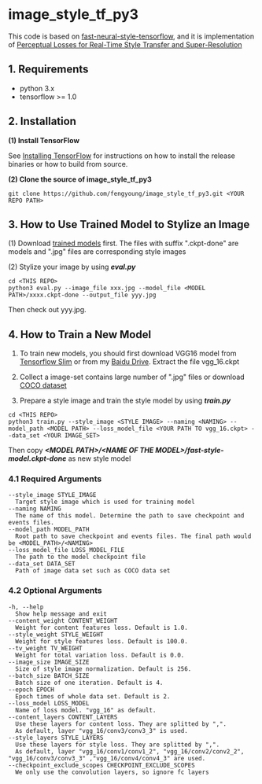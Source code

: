 # image_style_tf_py3

This code is based on [fast-neural-style-tensorflow](https://github.com/hzy46/fast-neural-style-tensorflow), and it is implementation of [Perceptual Losses for Real-Time Style Transfer and Super-Resolution](https://arxiv.org/abs/1603.08155)

## 1. Requirements

- python 3.x
- tensorflow >= 1.0

## 2. Installation

**(1) Install TensorFlow**

See [Installing TensorFlow](https://www.tensorflow.org/install/) for instructions on how to install the release binaries or how to build from source.

**(2) Clone the source of image_style_tf_py3**

```
git clone https://github.com/fengyoung/image_style_tf_py3.git <YOUR REPO PATH>
```

## 3. How to Use Trained Model to Stylize an Image

(1) Download [trained models](http://pan.baidu.com/s/1kURjpLd) first. The files with suffix ".ckpt-done" are models and  ".jpg" files are corresponding style images

(2) Stylize your image by using ***eval.py***
```
cd <THIS REPO>
python3 eval.py --image_file xxx.jpg --model_file <MODEL PATH>/xxxx.ckpt-done --output_file yyy.jpg
```
Then check out yyy.jpg.

## 4. How to Train a New Model

1. To train new models, you should first download VGG16 model from [Tensorflow Slim](http://download.tensorflow.org/models/vgg_16_2016_08_28.tar.gz) or from my [Baidu Drive](http://pan.baidu.com/s/1eRDMtsY). Extract the file vgg_16.ckpt

2. Collect a image-set contains large number of ".jpg" files or download [COCO dataset](http://pan.baidu.com/s/1c2thNGG)

3. Prepare a style image and train the style model by using ***train.py***
```
cd <THIS REPO>
python3 train.py --style_image <STYLE IMAGE> --naming <NAMING> --model_path <MODEL PATH> --loss_model_file <YOUR PATH TO vgg_16.ckpt> --data_set <YOUR IMAGE_SET>
```
Then copy ***\<MODEL PATH\>/\<NAME OF THE MODEL\>/fast-style-model.ckpt-done*** as new style model

### 4.1 Required Arguments
```
--style_image STYLE_IMAGE
  Target style image which is used for training model
--naming NAMING
  The name of this model. Determine the path to save checkpoint and events files.
--model_path MODEL_PATH
  Root path to save checkpoint and events files. The final path would be <MODEL_PATH>/<NAMING>
--loss_model_file LOSS_MODEL_FILE
  The path to the model checkpoint file
--data_set DATA_SET
  Path of image data set such as COCO data set
```

### 4.2 Optional Arguments
```
-h, --help
  Show help message and exit
--content_weight CONTENT_WEIGHT
  Weight for content features loss. Default is 1.0.
--style_weight STYLE_WEIGHT
  Weight for style features loss. Default is 100.0.
--tv_weight TV_WEIGHT
  Weight for total variation loss. Default is 0.0.
--image_size IMAGE_SIZE
  Size of style image normalization. Default is 256.
--batch_size BATCH_SIZE
  Batch size of one iteration. Default is 4.
--epoch EPOCH
  Epoch times of whole data set. Default is 2.
--loss_model LOSS_MODEL
  Name of loss model. "vgg_16" as default.
--content_layers CONTENT_LAYERS
  Use these layers for content loss. They are splitted by ",".
  As default, layer "vgg_16/conv3/conv3_3" is used.
--style_layers STYLE_LAYERS
  Use these layers for style loss. They are splitted by ",".
  As default, layer "vgg_16/conv1/conv1_2", "vgg_16/conv2/conv2_2", "vgg_16/conv3/conv3_3" ,"vgg_16/conv4/conv4_3" are used. 
--checkpoint_exclude_scopes CHECKPOINT_EXCLUDE_SCOPES
  We only use the convolution layers, so ignore fc layers
```
